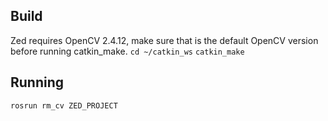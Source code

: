 ## Build
Zed requires OpenCV 2.4.12, make sure that is the default OpenCV version before running catkin_make.
`cd ~/catkin_ws`
`catkin_make`

## Running
`rosrun rm_cv ZED_PROJECT`
